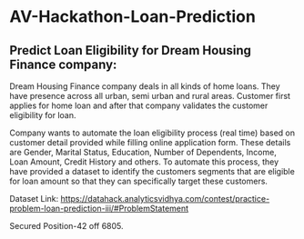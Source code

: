 # AV-Hackathon-Loan-Prediction

## Predict Loan Eligibility for Dream Housing Finance company:
Dream Housing Finance company deals in all kinds of home loans. They have presence across all urban, semi urban and rural areas. Customer first applies for home loan and after that company validates the customer eligibility for loan.

Company wants to automate the loan eligibility process (real time) based on customer detail provided while filling online application form. These details are Gender, Marital Status, Education, Number of Dependents, Income, Loan Amount, Credit History and others. To automate this process, they have provided a dataset to identify the customers segments that are eligible for loan amount so that they can specifically target these customers. 

Dataset Link: https://datahack.analyticsvidhya.com/contest/practice-problem-loan-prediction-iii/#ProblemStatement

Secured Position-42 off 6805.
